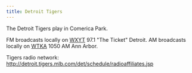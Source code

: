 ```yaml
---
title: Detroit Tigers
---
```

The Detroit Tigers play in Comerica Park.

FM broadcasts locally on [WXYT] 97.1 "The Ticket" Detroit.
AM broadcasts locally on [WTKA] 1050 AM Ann Arbor.

Tigers radio network: http://detroit.tigers.mlb.com/det/schedule/radioaffiliates.jsp

[WXYT]:/radio/fm-broadcast/wxyt/
[WTKA]:/radio/am-broadcast/wtka/
